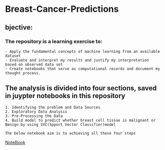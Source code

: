 # Breast-Cancer-Predictions

## bjective:
 
### The repository is a learning exercise to:

    - Apply the fundamental concepts of machine learning from an available dataset
    - Evaluate and interpret my results and justify my interpretation based on observed data set
    - Create notebooks that serve as computational records and document my thought process.

## The analysis is divided into four sections, saved in juypter notebooks in this repository

    1. Identifying the problem and Data Sources
    2. Exploratory Data Analysis
    3. Pre-Processing the Data
    4. Build model to predict whether breast cell tissue is malignant or Benign by using SVC(Spport Vector Classifier)model
    
    The below notebook aim is to achieving all these four steps
   [NoteBook](https://github.com/Sumithra-N/Breast-Cancer-Predictions/blob/master/BreastCancerPredictions.ipynb)
